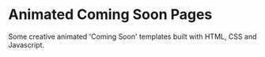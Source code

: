 # Animated Coming Soon Pages
Some creative animated 'Coming Soon' templates built with HTML, CSS and Javascript.

